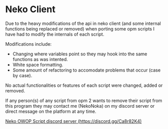# Neko Client
Due to the heavy modifications of the api in neko client (and some internal functions being replaced or removed) when porting some opm scripts I have had to modify the internals of each script.

Modifications include:
- Changing where variables point so they may hook into the same functions as was intented.
- White space formatting.
- Some amount of refactoring to accomodate problems that occur (case by case).

No actual functionalities or features of each script were changed, added or removed.

If any person(s) of any script from opm 2 wants to remove their script from this program they may contact me (NekoNoka) on my discord server or direct message on the platform at any time.

[Neko OWOP Script discord server (https://discord.gg/Ca8r82K4)](https://discord.gg/Ca8r82K4)